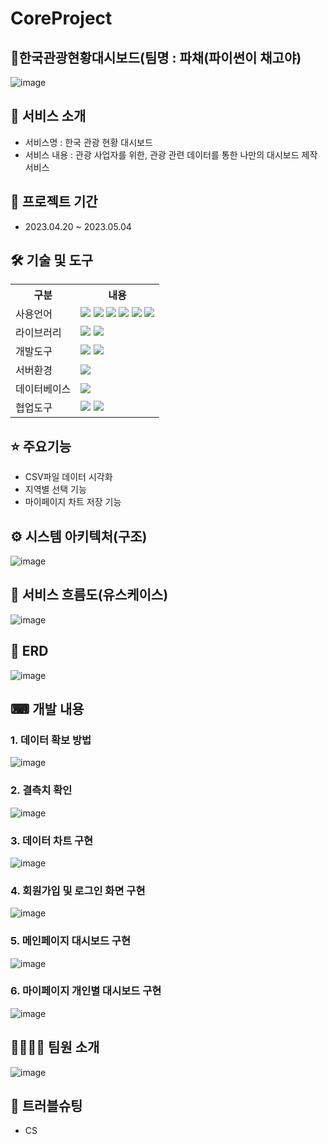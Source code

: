 # CoreProject
## 🔗한국관광현황대시보드(팀명 : 파채(파이썬이 채고야)
![image](https://user-images.githubusercontent.com/122069364/236148720-324152f6-eb7f-4378-b865-625e04a3f25a.png)

## 📜 서비스 소개
- 서비스명 : 한국 관광 현황 대시보드
- 서비스 내용 : 관광 사업자를 위한, 관광 관련 데이터를 통한 나만의 대시보드 제작 서비스

## 📅 프로젝트 기간
- 2023.04.20 ~ 2023.05.04

## 🛠 기술 및 도구
<table>
    <tr>
        <th>구분</th>
        <th>내용</th>
    </tr>
    <tr>
        <td>사용언어</td>
        <td>
            <img src="https://img.shields.io/badge/Java-007396?style=for-the-badge&logo=java&logoColor=white"/>
            <img src="https://img.shields.io/badge/HTML5-E34F26?style=for-the-badge&logo=HTML5&logoColor=white"/>
            <img src="https://img.shields.io/badge/CSS3-1572B6?style=for-the-badge&logo=CSS3&logoColor=white"/>
            <img src="https://img.shields.io/badge/JavaScript-F7DF1E?style=for-the-badge&logo=JavaScript&logoColor=white"/>
            <img src="https://img.shields.io/badge/Python-A22846?style=for-the-badge&logo=Python&logoColor=white"/>
            <img src="https://img.shields.io/badge/jsp/servlet-2C2255?style=for-the-badge&logo=jsp/servlet&logoColor=white"/>
        </td>
    </tr>
    <tr>
        <td>라이브러리</td>
        <td>
            <img src="https://img.shields.io/badge/BootStrap-7952B3?style=for-the-badge&logo=BootStrap&logoColor=white"/>
            <img src="https://img.shields.io/badge/Chart.js-FFCD00?style=for-the-badge&logo=Chart.js&logoColor=white"/>
        </td>
    </tr>
    <tr>
        <td>개발도구</td>
        <td>
            <img src="https://img.shields.io/badge/Eclipse-2C2255?style=for-the-badge&logo=Eclipse&logoColor=white"/>
            <img src="https://img.shields.io/badge/VSCode-007ACC?style=for-the-badge&logo=VisualStudioCode&logoColor=white"/>
        </td>
    </tr>
    <tr>
        <td>서버환경</td>
        <td>
            <img src="https://img.shields.io/badge/Apache Tomcat-D22128?style=for-the-badge&logo=Apache Tomcat&logoColor=white"/>
        </td>
    </tr>
    <tr>
        <td>데이터베이스</td>
        <td>
            <img src="https://img.shields.io/badge/Oracle 11g-F80000?style=for-the-badge&logo=Oracle&logoColor=white"/>
        </td>
    </tr>
    <tr>
        <td>협업도구</td>
        <td>
            <img src="https://img.shields.io/badge/Git-F05032?style=for-the-badge&logo=Git&logoColor=white"/>
            <img src="https://img.shields.io/badge/GitHub-181717?style=for-the-badge&logo=GitHub&logoColor=white"/>
        </td>
    </tr>
</table>

## ⭐ 주요기능
- CSV파일 데이터 시각화
- 지역별 선택 기능
- 마이페이지 차트 저장 기능

## ⚙ 시스템 아키텍처(구조)
![image](https://user-images.githubusercontent.com/122069364/236710392-c19f524f-46d9-47d1-a730-c4983ff22e04.png)

## 📌 서비스 흐름도(유스케이스)
![image](https://user-images.githubusercontent.com/122069364/236710560-716a8a76-1db6-469d-8b2b-9d9f9d2c976c.png)

## 📌 ERD
![image](https://user-images.githubusercontent.com/122069364/236710611-2f391930-233b-4c9e-97cc-922c41047b50.png)

## ⌨ 개발 내용
### 1. 데이터 확보 방법
![image](https://user-images.githubusercontent.com/122069364/236710795-95d1230b-f441-4cbb-8f06-0516b75973d0.png)
### 2. 결측치 확인
![image](https://user-images.githubusercontent.com/122069364/236710861-dc31521e-c0ae-49d0-b78b-76f572cd017f.png)
### 3. 데이터 차트 구현
![image](https://user-images.githubusercontent.com/122069364/236710932-2fc21692-12d7-43be-9d21-260dc7124d9d.png)
### 4. 회원가입 및 로그인 화면 구현
![image](https://user-images.githubusercontent.com/122069364/236711038-556e7193-8d11-46d0-adc8-9af6a28fbc1f.png)
### 5. 메인페이지 대시보드 구현
![image](https://user-images.githubusercontent.com/122069364/236710969-86500522-d1b0-4d5e-95a0-f8eae9ebdaa0.png)
### 6. 마이페이지 개인별 대시보드 구현
![image](https://user-images.githubusercontent.com/122069364/236711130-dca0c03d-fa1b-4d2b-9cd6-1514fc5d39c7.png)

## 👨‍👨‍👧‍👦 팀원 소개
![image](https://user-images.githubusercontent.com/122069364/236711273-d63060c5-8ae5-4790-9521-ad547dad8994.png)

## 🏀 트러블슈팅
- CS
